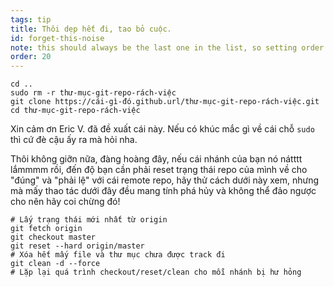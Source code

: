 ```yaml
---
tags: tip
title: Thôi dẹp hết đi, tao bỏ cuộc.
id: forget-this-noise
note: this should always be the last one in the list, so setting order to 20 so I don't have to re-name/re-order it
order: 20
---
```


```git
cd ..
sudo rm -r thư-mục-git-repo-rách-việc
git clone https://cái-gì-đó.github.url/thư-mục-git-repo-rách-việc.git
cd thư-mục-git-repo-rách-việc
```

Xin cảm ơn Eric V. đã đề xuất cái này. Nếu có khúc mắc gì về cái chỗ `sudo` thì cứ đè cậu ấy ra mà hỏi nha.

Thôi không giỡn nữa, đàng hoàng đây, nếu cái nhánh của bạn nó nátttt lắmmmm rồi, đến độ bạn cần phải reset trạng thái repo của mình về cho "đúng" và "phải lệ" với cái remote repo, hãy thử cách dưới này xem, nhưng mà mấy thao tác dưới đây đều mang tính phá hủy và không thể đảo ngược cho nên hãy coi chừng đó!

```git
# Lấy trạng thái mới nhất từ origin
git fetch origin
git checkout master
git reset --hard origin/master
# Xóa hết mấy file và thư mục chưa được track đi
git clean -d --force
# Lặp lại quá trình checkout/reset/clean cho mỗi nhánh bị hư hỏng
```